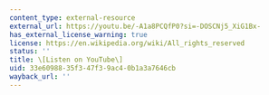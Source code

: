```yaml
---
content_type: external-resource
external_url: https://youtu.be/-A1a8PCQfP0?si=-DOSCNj5_XiG1Bx-
has_external_license_warning: true
license: https://en.wikipedia.org/wiki/All_rights_reserved
status: ''
title: \[Listen on YouTube\]
uid: 33e60988-35f3-47f3-9ac4-0b1a3a7646cb
wayback_url: ''
---
```


